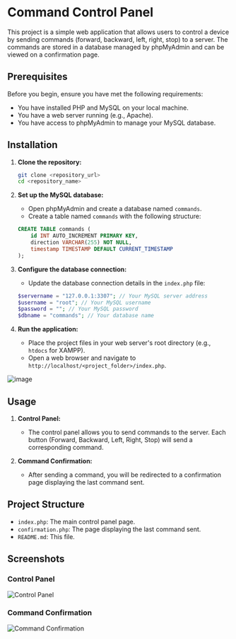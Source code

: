 # Command Control Panel

This project is a simple web application that allows users to control a device by sending commands (forward, backward, left, right, stop) to a server. The commands are stored in a database managed by phpMyAdmin and can be viewed on a confirmation page.

## Prerequisites

Before you begin, ensure you have met the following requirements:

- You have installed PHP and MySQL on your local machine.
- You have a web server running (e.g., Apache).
- You have access to phpMyAdmin to manage your MySQL database.

## Installation

1. **Clone the repository:**

    ```bash
    git clone <repository_url>
    cd <repository_name>
    ```

2. **Set up the MySQL database:**

    - Open phpMyAdmin and create a database named `commands`.
    - Create a table named `commands` with the following structure:

    ```sql
    CREATE TABLE commands (
        id INT AUTO_INCREMENT PRIMARY KEY,
        direction VARCHAR(255) NOT NULL,
        timestamp TIMESTAMP DEFAULT CURRENT_TIMESTAMP
    );
    ```

3. **Configure the database connection:**

    - Update the database connection details in the `index.php` file:

    ```php
    $servername = "127.0.0.1:3307"; // Your MySQL server address
    $username = "root"; // Your MySQL username
    $password = ""; // Your MySQL password
    $dbname = "commands"; // Your database name
    ```

4. **Run the application:**

    - Place the project files in your web server's root directory (e.g., `htdocs` for XAMPP).
    - Open a web browser and navigate to `http://localhost/<project_folder>/index.php`.

![image](https://github.com/user-attachments/assets/fc1cb62e-c4a5-4437-aee5-f346b67ab156)


## Usage

1. **Control Panel:**

    - The control panel allows you to send commands to the server. Each button (Forward, Backward, Left, Right, Stop) will send a corresponding command.

2. **Command Confirmation:**

    - After sending a command, you will be redirected to a confirmation page displaying the last command sent.

## Project Structure

- `index.php`: The main control panel page.
- `confirmation.php`: The page displaying the last command sent.
- `README.md`: This file.

## Screenshots

### Control Panel
![Control Panel](https://github.com/user-attachments/assets/70d082a6-3ae9-48b9-b40f-9fab294a042a)

### Command Confirmation
![Command Confirmation](https://github.com/user-attachments/assets/3ede4257-d267-488f-b91b-9525784abd9c)


